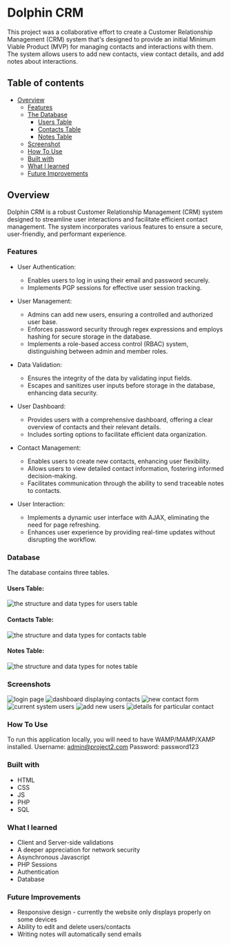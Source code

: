 # Dolphin CRM

This project was a collaborative effort to create a Customer Relationship Management (CRM) system that's designed to provide an initial Minimum Viable Product (MVP) for managing contacts and interactions with them. The system allows users to add new contacts, view contact details, and add notes about interactions. 

## Table of contents

- [Overview](#overview)
  - [Features](#features)
  - [The Database](#database)
    - [Users Table](#users-table)
    - [Contacts Table](#contacts-table)
    - [Notes Table](#notes-table)
  - [Screenshot](#screenshot)
  - [How To Use](#how-to-use)
  - [Built with](#built-with)
  - [What I learned](#what-i-learned)
  - [Future Improvements](#future-improvements)

## Overview
Dolphin CRM is a robust Customer Relationship Management (CRM) system designed to streamline user interactions and facilitate efficient contact management. The system incorporates various features to ensure a secure, user-friendly, and performant experience. 

### Features
  - User Authentication:
    - Enables users to log in using their email and password securely.
    - Implements PGP sessions for effective user session tracking.
     
  - User Management:
    - Admins can add new users, ensuring a controlled and authorized user base.
    - Enforces password security through regex expressions and employs hashing for secure storage in the database.
    - Implements a role-based access control (RBAC) system, distinguishing between admin and member roles.

  - Data Validation:
    - Ensures the integrity of the data by validating input fields.
    - Escapes and sanitizes user inputs before storage in the database, enhancing data security.

  - User Dashboard:
    - Provides users with a comprehensive dashboard, offering a clear overview of contacts and their relevant details.
    - Includes sorting options to facilitate efficient data organization.

  - Contact Management:
    - Enables users to  create new contacts, enhancing user flexibility.
    - Allows users to view detailed contact information, fostering informed decision-making.
    - Facilitates communication through the ability to send traceable notes to contacts.

  - User Interaction:
    - Implements a dynamic user interface with AJAX, eliminating the need for page refreshing.
    - Enhances user experience by providing real-time updates without disrupting the workflow.

### Database
The database contains three tables.
  #### Users Table:
  ![the structure and data types for users table](https://github.com/jaecoder20/info2180-finalproject/assets/108883378/da1a8949-c4aa-4618-b6c9-f6b312edd899)
  #### Contacts Table:
  ![the structure and data types for contacts table](https://github.com/jaecoder20/info2180-finalproject/assets/108883378/37e1f897-82bd-4e16-ba00-596b24fc1d13)

  #### Notes Table:
  ![the structure and data types for notes table](https://github.com/jaecoder20/info2180-finalproject/assets/108883378/4f17bce7-8290-481e-b18b-1a90945d2ff6)

### Screenshots
![login page](https://github.com/jaecoder20/info2180-finalproject/assets/108883378/66f9e38f-fb2d-431f-a35a-24698c5ff70e)
![dashboard displaying contacts](https://github.com/jaecoder20/info2180-finalproject/assets/108883378/4d99d55f-667c-41b9-9992-25b3481b18a1)
![new contact form](https://github.com/jaecoder20/info2180-finalproject/assets/108883378/6771f9e2-22d6-4ea0-a2c1-22042d0a6eb0)
![current system users](https://github.com/jaecoder20/info2180-finalproject/assets/108883378/9d9941b8-7c63-410d-9993-d0d9126caec2)
![add new users](https://github.com/jaecoder20/info2180-finalproject/assets/108883378/3c6b263e-a605-4b51-8ab0-caeb09c884c7)
![details for particular contact](https://github.com/jaecoder20/info2180-finalproject/assets/108883378/1af46b8d-6fbd-4862-bc6d-3ceea8f31168)

### How To Use
To run this application locally, you will need to have WAMP/MAMP/XAMP installed. 
Username: admin@project2.com
Password: password123


### Built with
- HTML
- CSS
- JS
- PHP
- SQL

### What I learned
- Client and Server-side validations
- A deeper appreciation for network security
- Asynchronous Javascript
- PHP Sessions
- Authentication
- Database

### Future Improvements
- Responsive design - currently the website only displays properly on some devices
- Ability to edit and delete users/contacts
- Writing notes will automatically send emails









